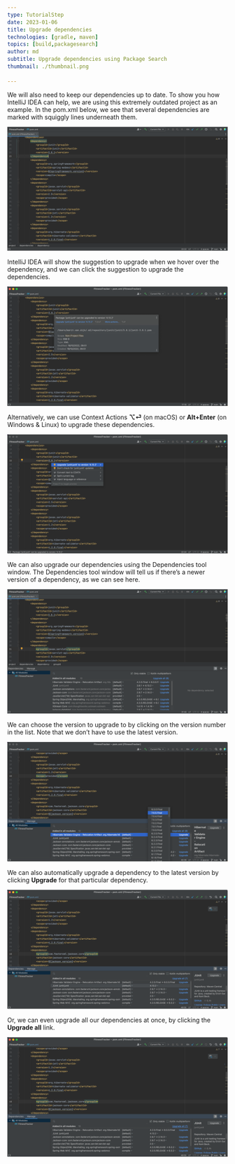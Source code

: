 ```yaml
---
type: TutorialStep
date: 2023-01-06
title: Upgrade dependencies
technologies: [gradle, maven]
topics: [build,packagesearch]
author: md
subtitle: Upgrade dependencies using Package Search
thumbnail: ./thumbnail.png

---
```


We will also need to keep our dependencies up to date. To show you how IntelliJ IDEA can help, we are using this extremely outdated project as an example. In the pom.xml below, we see that several dependencies are marked with squiggly lines underneath them. 

![Outdated Dependencies in pom.xml](pom-xml-outdated-dependencies.png)

IntelliJ IDEA will show the suggestion to upgrade when we hover over the dependency, and we can click the suggestion to upgrade the dependencies.

![Hover over outdated dependency](hover.png)

Alternatively, we can use Context Actions **⌥⏎** (on macOS) or **Alt+Enter** (on Windows & Linux) to upgrade these dependencies.

![Context Actions](context-action.png)

We can also upgrade our dependencies using the Dependencies tool window. The Dependencies tool window will tell us if there’s a newer version of a dependency, as we can see here. 

![Dependencies with newer versions](dependencies-with-upgrades.png)

We can choose the version to upgrade to by clicking on the version number in the list. Note that we don’t have to use the latest version.

![Select version](select-version.png)

We can also automatically upgrade a dependency to the latest version by clicking **Upgrade** for that particular dependency.

![Upgrade individual dependency](upgrade-individual.png)

Or, we can even upgrade all our dependencies at once, by clicking the **Upgrade all** link.

![Upgrade all dependencies](upgrade-all.png)

